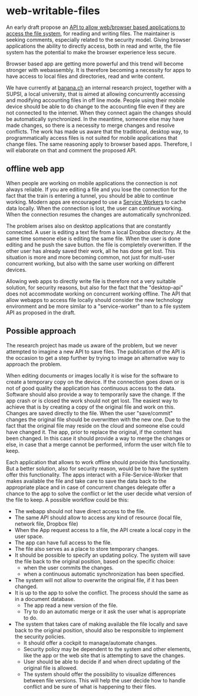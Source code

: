# web-writable-files

An early draft propose an [API to allow web/browser based applications to access the file system](https://github.com/WICG/writable-files), for reading and writing files.
The maintainer is seeking comments, especially related to the security model. Giving browser applications the ability to directly access, both in read and write, the file system has the potential to make the browser experience less secure.

Browser based app are getting more powerful and this trend will become stronger with webassembly. It is therefore becoming a necessity for apps to have access to local files and directories, read and write content.

We have currently at [banana.ch](https://www.banana.ch/) an internal research project, together with a SUPSI, a local university, that is aimed at allowing concurrently accessing and modifying accounting files in off line mode. People using their mobile device should be able to do change to the accounting file even if they are not connected to the internet. When they connect again the changes should be automatically synchronized. In the meantime, someone else may have made changes, so there is a necessity to merge changes and resolve conflicts. 
The work has made us aware that the traditional, desktop way, to programmatically access files is not suited for mobile applications that change files. The same reasoning apply to browser based apps. Therefore, I will elaborate on that and comment the proposed API.

## offline web app
When people are working on mobile applications the connection is not always reliable. If you are editing a file and you lose the connection for the fact that the train is entering a tunnel, you should be able to continue working. Modern apps are encouraged to use a [Service Workers](https://developers.google.com/web/fundamentals/primers/service-workers/) to cache data locally. When the connection is lost, the user can continue working. When the connection resumes the changes are automatically synchronized.

The problem arises also on desktop applications that are constantly connected. A user is editing a text file from a local Dropbox directory. At the same time someone else is editing the same file. When the user is done editing and he push the save button. the file is completely overwritten. If the other user has already saved their work, all he has done get lost. 
This situation is more and more becoming common, not just for multi-user concurrent working, but also with the same user working on different devices. 

Allowing web apps to directly write file is therefore not a very suitable solution, for security reasons, but also for the fact that the "desktop-api" does not accommodate working on concurrent working offline. The API that allow webapps to access file locally should consider the new technology environment and be more similar to a "service-worker" than to a file system API as proposed in the draft. 

## Possible approach
The research project has made us aware of the problem, but we never attempted to imagine a new API to save files. The publication of the API is the occasion to get a step further by trying to image an alternative way to approach the problem. 

When editing documents or images locally it is wise for the software to create a temporary copy on the device. If the connection goes down or is not of good quality the application has continuous access to the data. Software should also provide a way to temporarily save the change. If the app crash or is closed the work should not get lost. 
The easiest way to achieve that is by creating a copy of the original file and work on this. Changes are saved directly to the file. When the user "save/commit" changes the original file should be overwritten with the new one. 
Due to the fact that the original file may reside on the cloud and someone else could have changed it. The app, prior to replace the original, if the content has been changed. In this case it should provide a way to merge the changes or else, in case that a merge cannot be performed, inform the user witch file to keep. 

Each application that allows to work offline should provide this functionality. But a better solution, also for security reason, would be to have the system offer this functionality. The apps interact with a File-Service-Worker that makes available the file and take care to save the data back to the appropriate place and in case of concurrent changes delegate offer a chance to the app to solve the conflict or let the user decide what version of the file to keep. 
A possible workflow could be this:  

- The webapp should not have direct access to the file.
- The same API should allow to access any kind of resource (local file, network file, Dropbox file) 
- When the App request access to a file, the API create a local copy in the user space. 
- The app can have full access to the file.
- The file also serves as a place to store temporary changes.
- It should be possible to specify an updating policy. The system will save the file back to the original position, based on the specific choice:
  - when the user commits the changes.
  - when a continuous automatic synchronization has been specified. 
- The system will not allow to overwrite the original file, if it has been changed. 
- It is up to the app to solve the conflict. The process should the same as in a document database. 
  - The app read a new version of the file.  
  - Try to do an automatic merge or it ask the user what is appropriate to do. 
- The system that takes care of making available the file locally and save back to the original position, should also be responsible to implement the security policies. 
   - It should offer a cockpit to manage/automate changes. 
   - Security policy may be dependent to the system and other elements, like the app or the web site that is attempting to save the changes.
   - User should be able to decide if and when direct updating of the original file is allowed.
   - The system should offer the possibility to visualize differences between file versions. This will help the user decide how to handle conflict and be sure of what is happening to their files.   



